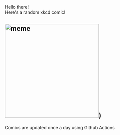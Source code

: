 Hello there! <br>Here's a random xkcd comic!<br>
## <img src="https://imgs.xkcd.com/comics/episode_vii.png" alt="meme" width="300"/>)<br>
Comics are updated once a day using Github Actions
